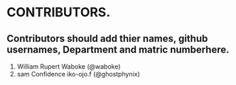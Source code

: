 # CONTRIBUTORS.
## Contributors should add thier names, github usernames, Department and matric numberhere.
<ol>
<li>William Rupert Waboke (@waboke)
<li>sam Confidence iko-ojo.f (@ghostphynix)
</ol>
